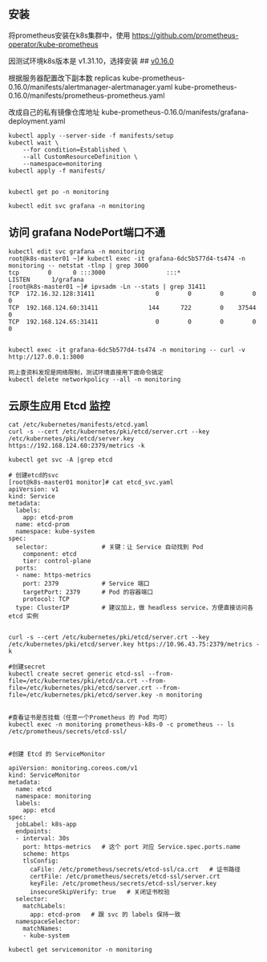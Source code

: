 ## 安装
将prometheus安装在k8s集群中，使用 https://github.com/prometheus-operator/kube-prometheus

因测试环境k8s版本是 v1.31.10，选择安装 ## [v0.16.0](https://github.com/prometheus-operator/kube-prometheus/releases/tag/v0.16.0)

根据服务器配置改下副本数 replicas
kube-prometheus-0.16.0/manifests/alertmanager-alertmanager.yaml
kube-prometheus-0.16.0/manifests/prometheus-prometheus.yaml

改成自己的私有镜像仓库地址
kube-prometheus-0.16.0/manifests/grafana-deployment.yaml


```shell
kubectl apply --server-side -f manifests/setup
kubectl wait \
    --for condition=Established \
    --all CustomResourceDefinition \
    --namespace=monitoring
kubectl apply -f manifests/


kubectl get po -n monitoring

kubectl edit svc grafana -n monitoring
```
## 访问 grafana NodePort端口不通
```shell
kubectl edit svc grafana -n monitoring
root@k8s-master01 ~]# kubectl exec -it grafana-6dc5b577d4-ts474 -n monitoring -- netstat -tlnp | grep 3000
tcp        0      0 :::3000                 :::*                    LISTEN      1/grafana
[root@k8s-master01 ~]# ipvsadm -Ln --stats | grep 31411
TCP  172.16.32.128:31411                 0        0        0        0        0
TCP  192.168.124.60:31411              144      722        0    37544        0
TCP  192.168.124.65:31411                0        0        0        0        0


kubectl exec -it grafana-6dc5b577d4-ts474 -n monitoring -- curl -v http://127.0.0.1:3000

网上查资料发现是网络限制，测试环境直接用下面命令搞定
kubectl delete networkpolicy --all -n monitoring
```
## 云原生应用 Etcd 监控
```shell
cat /etc/kubernetes/manifests/etcd.yaml
curl -s --cert /etc/kubernetes/pki/etcd/server.crt --key /etc/kubernetes/pki/etcd/server.key https://192.168.124.60:2379/metrics -k

kubectl get svc -A |grep etcd

# 创建etcd的svc
[root@k8s-master01 monitor]# cat etcd_svc.yaml 
apiVersion: v1
kind: Service
metadata:
  labels:
    app: etcd-prom
  name: etcd-prom
  namespace: kube-system
spec:
  selector:               # 关键：让 Service 自动找到 Pod
    component: etcd
    tier: control-plane
  ports:
  - name: https-metrics
    port: 2379            # Service 端口
    targetPort: 2379      # Pod 的容器端口
    protocol: TCP
  type: ClusterIP         # 建议加上，做 headless service，方便直接访问各 etcd 实例


curl -s --cert /etc/kubernetes/pki/etcd/server.crt --key /etc/kubernetes/pki/etcd/server.key https://10.96.43.75:2379/metrics -k

#创建secret
kubectl create secret generic etcd-ssl --from-file=/etc/kubernetes/pki/etcd/ca.crt --from-file=/etc/kubernetes/pki/etcd/server.crt --from-file=/etc/kubernetes/pki/etcd/server.key -n monitoring


#查看证书是否挂载（任意一个Prometheus 的 Pod 均可）
kubectl exec -n monitoring prometheus-k8s-0 -c prometheus -- ls /etc/prometheus/secrets/etcd-ssl/


#创建 Etcd 的 ServiceMonitor

apiVersion: monitoring.coreos.com/v1
kind: ServiceMonitor
metadata:
  name: etcd
  namespace: monitoring
  labels:
    app: etcd
spec:
  jobLabel: k8s-app
  endpoints:
  - interval: 30s
    port: https-metrics   # 这个 port 对应 Service.spec.ports.name
    scheme: https
    tlsConfig:
      caFile: /etc/prometheus/secrets/etcd-ssl/ca.crt   # 证书路径
      certFile: /etc/prometheus/secrets/etcd-ssl/server.crt
      keyFile: /etc/prometheus/secrets/etcd-ssl/server.key
      insecureSkipVerify: true   # 关闭证书校验
  selector:
    matchLabels:
      app: etcd-prom   # 跟 svc 的 labels 保持一致
  namespaceSelector:
    matchNames:
    - kube-system
	
kubectl get servicemonitor -n monitoring
```